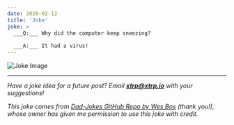 ```yaml
---
date: 2020-02-12
title: 'Joke'
joke: >
  ___Q:___ Why did the computer keep sneezing?
  
  ___A:___ It had a virus!
---
```


![Joke Image](https://private.xtrp.io/projects/DailyDeveloperJokes/public_image_server/images/5e1258c20b362.png)

---
*Have a joke idea for a future post? Email **[xtrp@xtrp.io](mailto:xtrp@xtrp.io)** with your suggestions!*

*This joke comes from [Dad-Jokes GitHub Repo by Wes Bos](https://github.com/wesbos/dad-jokes) (thank you!), whose owner has given me permission to use this joke with credit.*

<!-- 
Joke text:
**Q:** Why did the computer keep sneezing?

**A:** It had a virus!
 -->


